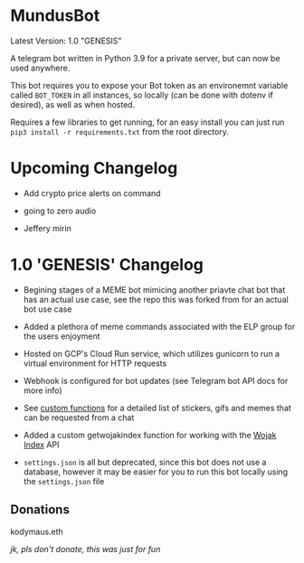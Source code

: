 # MundusBot

Latest Version: 1.0 "GENESIS"

A telegram bot written in Python 3.9 for a private server, but can now be used anywhere.

This bot requires you to expose your Bot token as an environemnt variable called ```BOT_TOKEN``` in all instances, so locally (can be done with dotenv if desired), as well as when hosted.

Requires a few libraries to get running, for an easy install you can just run ```pip3 install -r requirements.txt``` from the root directory.

# Upcoming Changelog

* Add crypto price alerts on command

* going to zero audio

* Jeffery mirin

# 1.0 'GENESIS' Changelog

* Begining stages of a MEME bot mimicing another priavte chat bot that has an actual use case, see the repo this was forked from for an actual bot use case

* Added a plethora of meme commands associated with the ELP group for the users enjoyment

* Hosted on GCP's Cloud Run service, which utilizes gunicorn to run a virtual environment for HTTP requests

* Webhook is configured for bot updates (see Telegram bot API docs for more info)

* See [custom functions](./lib/custom.py) for a detailed list of stickers, gifs and memes that can be requested from a chat

* Added a custom getwojakindex function for working with the [Wojak Index](https://www.wojakindex.biz/) API

* ```settings.json``` is all but deprecated, since this bot does not use a database, however it may be easier for you to run this bot locally using the ```settings.json``` file

## Donations

kodymaus.eth

*jk, pls don't donate, this was just for fun*
